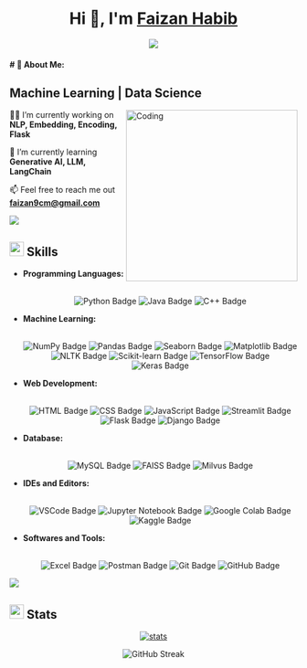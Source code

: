 <h1 align="center">Hi 👋, I'm <a href="" target="blank"> Faizan Habib</a></h1>

<p align="center">
  <a href="https://github.com/DenverCoder1/readme-typing-svg"><img src="https://readme-typing-svg.herokuapp.com?font=Time+New+Roman&amp;color=cyan&amp;size=25&amp;center=true&amp;vCenter=true&amp;width=600&amp;height=50&amp;lines=Artificial+Intelligence+Zeal++;Software+Developer;Computer+Science+Student;Love+to+learn+new+things..<3"></a>
</p>

<h4 id="about-me"># 💫 About Me:</h4>

<p>
  <h2>Machine Learning | Data Science </h2>
</p>

<img align="right" alt="Coding" width="300" src="https://i.pinimg.com/originals/81/17/8b/81178b47a8598f0c81c4799f2cdd4057.gif">

<p>👨‍💻 I’m currently working on <strong>NLP, Embedding, Encoding, Flask</strong></p>
<p>🌱 I’m currently learning <strong>Generative AI, LLM, LangChain</strong></p>
<p>📫 Feel free to reach me out <strong><a href="mailto:faizan9cm@gmail.com">faizan9cm@gmail.com</a></strong></p>

<p><img src="https://user-images.githubusercontent.com/73097560/115834477-dbab4500-a447-11eb-908a-139a6edaec5c.gif"></p>
<h2 id="skills"><img src="https://media2.giphy.com/media/QssGEmpkyEOhBCb7e1/giphy.gif?cid=ecf05e47a0n3gi1bfqntqmob8g9aid1oyj2wr3ds3mg700bl&amp;rid=giphy.gif" width="25"><b> Skills</b></h2>

<ul>
  <li><b>Programming Languages:</b></li>
  <br>
  <p align="center">
    <img src="https://img.shields.io/badge/-Python-3069da?style=for-the-badge&amp;logo=python&amp;logoColor=306998&amp;labelColor=282828" alt="Python Badge">
    <img src="https://img.shields.io/badge/-Java-C8102E?style=for-the-badge&amp;logo=java&amp;logoColor=C8102E&amp;labelColor=282828" alt="Java Badge">
    <img src="https://img.shields.io/badge/-C++-003ba1?style=for-the-badge&amp;logo=cplusplus&amp;logoColor=00599C&amp;labelColor=282828" alt="C++ Badge">
  </p>
  
  <li><b>Machine Learning:</b></li>
  <br>
  <p align="center">
    <img src="https://img.shields.io/badge/-NumPy-5800af?style=for-the-badge&amp;logo=numpy&amp;logoColor=0485a1&amp;labelColor=282828" alt="NumPy Badge">
    <img src="https://img.shields.io/badge/-Pandas-150458?style=for-the-badge&amp;logo=pandas&amp;logoColor=ffffff&amp;labelColor=282828" alt="Pandas Badge">
    <img src="https://img.shields.io/badge/-Seaborn-8c6ee1?style=for-the-badge&amp;logo=seaborn&amp;logoColor=ffffff&amp;labelColor=282828" alt="Seaborn Badge">
    <img src="https://img.shields.io/badge/-Matplotlib-0a2c5f?style=for-the-badge&amp;logo=matplotlib&amp;logoColor=ffffff&amp;labelColor=282828" alt="Matplotlib Badge">
    <img src="https://img.shields.io/badge/-NLTK-05455b?style=for-the-badge&amp;logo=nltk&amp;logoColor=ffffff&amp;labelColor=282828" alt="NLTK Badge">
    <img src="https://img.shields.io/badge/-Scikit_learn-F7931E?style=for-the-badge&amp;logo=scikit-learn&amp;logoColor=099fe3&amp;labelColor=282828" alt="Scikit-learn Badge">
    <img src="https://img.shields.io/badge/-TensorFlow-FF6F00?style=for-the-badge&amp;logo=tensorflow&amp;logoColor=c8c8c8&amp;labelColor=282828" alt="TensorFlow Badge">
    <img src="https://img.shields.io/badge/-Keras-D00000?style=for-the-badge&amp;logo=keras&amp;logoColor=ffffff&amp;labelColor=282828" alt="Keras Badge">
  </p>
  
  <li><b>Web Development:</b></li>
  <br>
  <p align="center">
    <img src="https://img.shields.io/badge/-HTML-ee3a23?style=for-the-badge&amp;logo=html5&amp;logoColor=E44D26&amp;labelColor=282828" alt="HTML Badge">
    <img src="https://img.shields.io/badge/-CSS-3041aa?style=for-the-badge&amp;logo=css3&amp;logoColor=1572B6&amp;labelColor=282828" alt="CSS Badge">
    <img src="https://img.shields.io/badge/-JavaScript-f9f502?style=for-the-badge&amp;logo=javascript&amp;logoColor=F7E018&amp;labelColor=282828" alt="JavaScript Badge">
    <img src="https://img.shields.io/badge/-Streamlit-ff2859?style=for-the-badge&amp;logo=streamlit&amp;logoColor=ea5669&amp;labelColor=282828" alt="Streamlit Badge">
    <img src="https://img.shields.io/badge/-Flask-000000?style=for-the-badge&amp;logo=flask&amp;logoColor=ffffff&amp;labelColor=282828" alt="Flask Badge">
    <img src="https://img.shields.io/badge/-Django-0e542d?style=for-the-badge&amp;logo=django&amp;logoColor=ffffff&amp;labelColor=282828" alt="Django Badge">
  </p>

  <li><b>Database:</b></li>
  <br>
  <P align="center">
    <img src="https://img.shields.io/badge/-MySQL-4479A1?style=for-the-badge&amp;logo=mysql&amp;logoColor=ff6600&amp;labelColor=282828" alt="MySQL Badge">
    <img src="https://img.shields.io/badge/-FAISS-f1185e?style=for-the-badge&amp;logo=faiss&amp;logoColor=ffffff&amp;labelColor=282828" alt="FAISS Badge">
    <img src="https://img.shields.io/badge/-Milvus-25a3ed?style=for-the-badge&amp;logo=milvus&amp;logoColor=ffffff&amp;labelColor=282828" alt="Milvus Badge">        
  </P>

  <li><b>IDEs and Editors:</b></li>
  <br>
  <p align="center">
    <img src="https://img.shields.io/badge/-VSCode-007ACC?style=for-the-badge&amp;logo=visual-studio-code&amp;logoColor=ffffff&amp;labelColor=282828" alt="VSCode Badge">
    <img src="https://img.shields.io/badge/-Jupyter%20Notebook-F37626?style=for-the-badge&amp;logo=jupyter&amp;logoColor=ffffff&amp;labelColor=282828" alt="Jupyter Notebook Badge">
    <img src="https://img.shields.io/badge/-Google%20Colab-F9AB00?style=for-the-badge&amp;logo=googlecolab&amp;logoColor=ffffff&amp;labelColor=282828" alt="Google Colab Badge">
    <img src="https://img.shields.io/badge/-Kaggle-20BEFF?style=for-the-badge&amp;logo=kaggle&amp;logoColor=ffffff&amp;labelColor=282828" alt="Kaggle Badge">
  </p>
  
  <li><b>Softwares and Tools:</b></li>
  <br>
  <p align="center">
    <img src="https://img.shields.io/badge/-Excel-217346?style=for-the-badge&amp;logo=microsoft-excel&amp;logoColor=ffffff&amp;labelColor=282828" alt="Excel Badge">
    <img src="https://img.shields.io/badge/-Postman-FF6C37?style=for-the-badge&amp;logo=postman&amp;logoColor=ffffff&amp;labelColor=282828" alt="Postman Badge">
    <img src="https://img.shields.io/badge/-Git-F05032?style=for-the-badge&amp;logo=git&amp;logoColor=F05032&amp;labelColor=282828" alt="Git Badge">
    <img src="https://img.shields.io/badge/-GitHub-181717?style=for-the-badge&amp;logo=github&amp;logoColor=ffffff&amp;labelColor=282828" alt="GitHub Badge">
  </p>
</ul>

<p><img src="https://user-images.githubusercontent.com/73097560/115834477-dbab4500-a447-11eb-908a-139a6edaec5c.gif"></p>
<h2 id="skills"><img src="https://media.giphy.com/media/iY8CRBdQXODJSCERIr/giphy.gif?cid=ecf05e47a0n3gi1bfqntqmob8g9aid1oyj2wr3ds3mg700bl&amp;rid=giphy.gif" width="25"><b> Stats</b></h2>

<div align="center">
 <p>
  <a href="#"><img alt="stats" src="https://github-profile-summary-cards.vercel.app/api/cards/profile-details?  username=faizan9cm&theme=radical&include_all_commits=true&count_private=true&include_pulls=true"></a>
  </p>

![GitHub Streak](https://github-readme-streak-stats.herokuapp.com/?user=faizan9cm&theme=radical&hide_border=false)



<!--
**faizan9cm/faizan9cm** is a ✨ _special_ ✨ repository because its `README.md` (this file) appears on your GitHub profile.
-->
